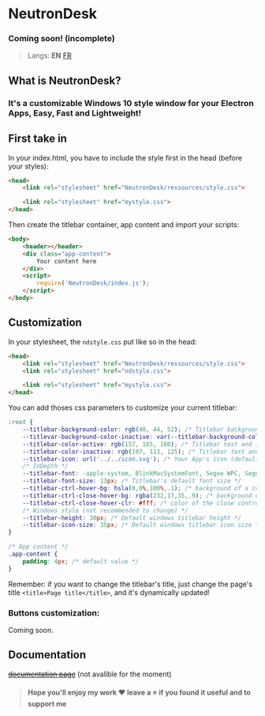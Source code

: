 # NeutronDesk
### Coming soon! (incomplete)
> Langs: **EN** [FR](README_FR.md)
## What is NeutronDesk?
### It's a customizable Windows 10 style window for your Electron Apps, Easy, Fast and Lightweight!
## First take in
In your index.html, you have to include the style first in the head (before your styles):
```html
<head>
    <link rel="stylesheet" href="NeutronDesk/ressources/style.css">

    <link rel="stylesheet" href="mystyle.css">
</head>
```
Then create the titlebar container, app content and import your scripts:
```html
<body>
    <header></header>
    <div class="app-content">
        Your content here
    </div>
    <script>
        require('NeutronDesk/index.js');
    </script>
</body>
```
## Customization
In your stylesheet, the `ndstyle.css` put like so in the head:
```html
<head>
    <link rel="stylesheet" href="NeutronDesk/ressources/style.css">
    <link rel="stylesheet" href="ndstyle.css">

    <link rel="stylesheet" href="mystyle.css">
</head>
```
You can add thoses css parameters to customize your current titlebar:
```css
:root {
    --titlebar-background-color: rgb(40, 44, 52); /* Titlebar background color */
    --titlevar-background-color-inactive: var(--titlebar-background-color); /* Titlebar background color when focus lost (using same by default) */
    --titlebar-color-active: rgb(157, 165, 180); /* Titlebar text and icons color */
    --titlebar-color-inactive: rgb(107, 113, 125); /* Titlebar text and icons color when focus lost */
    --titlebar-icon: url('../../icon.svg'); /* Your App's icon (default looking for a incon.svg in your parent folder (not in NeutronDesk)) */
    /* InDepth */
    --titlebar-font: -apple-system, BlinkMacSystemFont, Segoe WPC, Segoe UI, HelveticaNeue-Light, Ubuntu, Droid Sans, sans-serif; /* Titlebar's default font */
    --titlebar-font-size: 13px; /* Titlebar's default font size */
    --titlebar-ctrl-hover-bg: hsla(0,0%,100%,.1); /* background of a control icon on hover */
    --titlebar-ctrl-close-hover-bg: rgba(232,17,35,.9); /* background of the close control icon on hover */
    --titlebar-ctrl-close-hover-clr: #fff; /* color of the close control icon on hover */
    /* Windows style (not recommended to change) */
    --titlebar-height: 30px; /* Default windows titlebar height */
    --titlebar-icon-size: 35px; /* Default windows titlebar icon size */
}

/* App content */
.app-content {
    padding: 4px; /* default value */
}
```
Remember: if you want to change the titlebar's title, just change the page's title `<title>Page title</title>`, and it's dynamically updated!
### Buttons customization:
Coming soon.
## Documentation
~~[documentation page](https://github.com/Loxoz/EmitX/wiki)~~ (not avalible for the moment)

> #### Hope you'll enjoy my work ❤️ leave a ⭐️ if you found it useful and to support me
